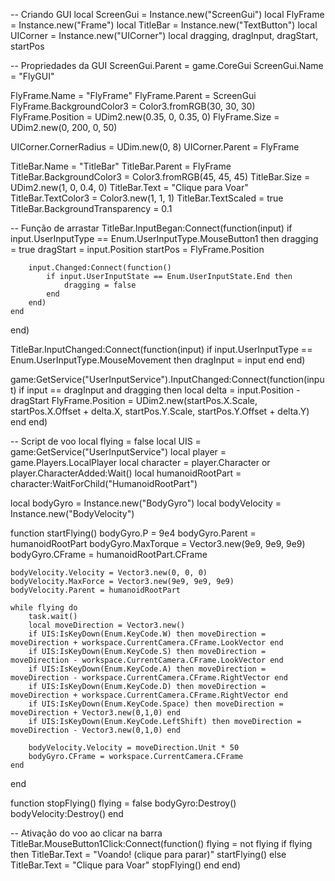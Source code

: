-- Criando GUI
local ScreenGui = Instance.new("ScreenGui")
local FlyFrame = Instance.new("Frame")
local TitleBar = Instance.new("TextButton")
local UICorner = Instance.new("UICorner")
local dragging, dragInput, dragStart, startPos

-- Propriedades da GUI
ScreenGui.Parent = game.CoreGui
ScreenGui.Name = "FlyGUI"

FlyFrame.Name = "FlyFrame"
FlyFrame.Parent = ScreenGui
FlyFrame.BackgroundColor3 = Color3.fromRGB(30, 30, 30)
FlyFrame.Position = UDim2.new(0.35, 0, 0.35, 0)
FlyFrame.Size = UDim2.new(0, 200, 0, 50)

UICorner.CornerRadius = UDim.new(0, 8)
UICorner.Parent = FlyFrame

TitleBar.Name = "TitleBar"
TitleBar.Parent = FlyFrame
TitleBar.BackgroundColor3 = Color3.fromRGB(45, 45, 45)
TitleBar.Size = UDim2.new(1, 0, 0.4, 0)
TitleBar.Text = "Clique para Voar"
TitleBar.TextColor3 = Color3.new(1, 1, 1)
TitleBar.TextScaled = true
TitleBar.BackgroundTransparency = 0.1

-- Função de arrastar
TitleBar.InputBegan:Connect(function(input)
	if input.UserInputType == Enum.UserInputType.MouseButton1 then
		dragging = true
		dragStart = input.Position
		startPos = FlyFrame.Position

		input.Changed:Connect(function()
			if input.UserInputState == Enum.UserInputState.End then
				dragging = false
			end
		end)
	end
end)

TitleBar.InputChanged:Connect(function(input)
	if input.UserInputType == Enum.UserInputType.MouseMovement then
		dragInput = input
	end
end)

game:GetService("UserInputService").InputChanged:Connect(function(input)
	if input == dragInput and dragging then
		local delta = input.Position - dragStart
		FlyFrame.Position = UDim2.new(startPos.X.Scale, startPos.X.Offset + delta.X, startPos.Y.Scale, startPos.Y.Offset + delta.Y)
	end
end)

-- Script de voo
local flying = false
local UIS = game:GetService("UserInputService")
local player = game.Players.LocalPlayer
local character = player.Character or player.CharacterAdded:Wait()
local humanoidRootPart = character:WaitForChild("HumanoidRootPart")

local bodyGyro = Instance.new("BodyGyro")
local bodyVelocity = Instance.new("BodyVelocity")

function startFlying()
	bodyGyro.P = 9e4
	bodyGyro.Parent = humanoidRootPart
	bodyGyro.MaxTorque = Vector3.new(9e9, 9e9, 9e9)
	bodyGyro.CFrame = humanoidRootPart.CFrame

	bodyVelocity.Velocity = Vector3.new(0, 0, 0)
	bodyVelocity.MaxForce = Vector3.new(9e9, 9e9, 9e9)
	bodyVelocity.Parent = humanoidRootPart

	while flying do
		task.wait()
		local moveDirection = Vector3.new()
		if UIS:IsKeyDown(Enum.KeyCode.W) then moveDirection = moveDirection + workspace.CurrentCamera.CFrame.LookVector end
		if UIS:IsKeyDown(Enum.KeyCode.S) then moveDirection = moveDirection - workspace.CurrentCamera.CFrame.LookVector end
		if UIS:IsKeyDown(Enum.KeyCode.A) then moveDirection = moveDirection - workspace.CurrentCamera.CFrame.RightVector end
		if UIS:IsKeyDown(Enum.KeyCode.D) then moveDirection = moveDirection + workspace.CurrentCamera.CFrame.RightVector end
		if UIS:IsKeyDown(Enum.KeyCode.Space) then moveDirection = moveDirection + Vector3.new(0,1,0) end
		if UIS:IsKeyDown(Enum.KeyCode.LeftShift) then moveDirection = moveDirection - Vector3.new(0,1,0) end

		bodyVelocity.Velocity = moveDirection.Unit * 50
		bodyGyro.CFrame = workspace.CurrentCamera.CFrame
	end
end

function stopFlying()
	flying = false
	bodyGyro:Destroy()
	bodyVelocity:Destroy()
end

-- Ativação do voo ao clicar na barra
TitleBar.MouseButton1Click:Connect(function()
	flying = not flying
	if flying then
		TitleBar.Text = "Voando! (clique para parar)"
		startFlying()
	else
		TitleBar.Text = "Clique para Voar"
		stopFlying()
	end
end)
